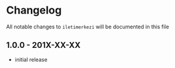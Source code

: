 # Changelog

All notable changes to `iletimerkezi` will be documented in this file

## 1.0.0 - 201X-XX-XX

- initial release
